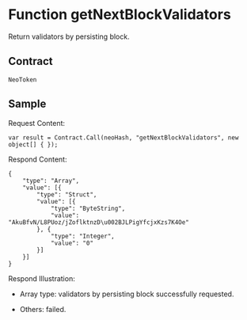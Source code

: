 # Function getNextBlockValidators

Return validators by persisting block.

## Contract

	NeoToken

## Sample

Request Content:

```
var result = Contract.Call(neoHash, "getNextBlockValidators", new object[] { });
```

Respond Content:

```
{
	"type": "Array",
	"value": [{
		"type": "Struct",
		"value": [{
			"type": "ByteString",
			"value": "AkuBfvN/L8PUoz/jZoflktnzD\u002BJLPigYfcjxKzs7K4Oe"
		}, {
			"type": "Integer",
			"value": "0"
		}]
	}]
}
```

Respond Illustration:

- Array type: validators by persisting block successfully requested.

- Others: failed.

